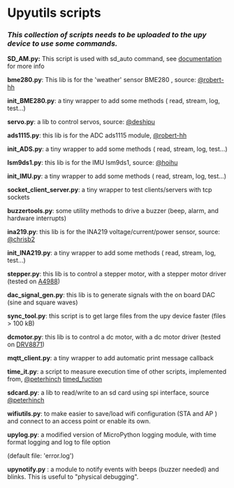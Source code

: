 # Upyutils scripts



### *This collection of scripts needs to be uploaded to the upy device to use some commands.*



**SD_AM.py:** This script is used with sd_auto command, see [documentation](Documentation.md#sd_auto) for more info

**bme280.py**: This lib is for the 'weather' sensor BME280 , source: [@robert-hh](https://github.com/robert-hh/BME280)

**init_BME280.py**: a tiny wrapper to add some methods ( read, stream, log, test...)

**servo.py**: a lib to control servos, source: [@deshipu](https://bitbucket.org/thesheep/micropython-servo/src/default/)

**ads1115.py**: this lib is for the ADC ads1115 module,  [@robert-hh](https://github.com/robert-hh/ads1x15)

**init_ADS.py**: a tiny wrapper to add some methods ( read, stream, log, test...)

**lsm9ds1.py**: this lib is for the IMU lsm9ds1, source: [@hoihu](https://github.com/hoihu/projects/blob/master/raspi-hat/lsm9ds1.py)

**init_IMU.py**: a tiny wrapper to add some methods ( read, stream, log, test...)

**socket_client_server.py**: a tiny wrapper to test clients/servers with tcp sockets

**buzzertools.py**: some utility methods to drive a buzzer (beep, alarm, and hardware interrupts)

**ina219.py**: this lib is for the INA219 voltage/current/power sensor, source: [@chrisb2](https://github.com/chrisb2/pyb_ina219)

**init_INA219.py**: a tiny wrapper to add some methods ( read, stream, log, test...)

**stepper.py**: this lib is to control a stepper motor, with a stepper motor driver (tested on [A4988](https://www.pololu.com/file/0J450/a4988_DMOS_microstepping_driver_with_translator.pdf))

**dac_signal_gen.py**: this lib is to generate signals with the on board DAC (sine and square waves)

**sync_tool.py**: this script is to get large files from the upy device faster (files > 100 kB)

**dcmotor.py**: this lib is to control a dc motor, with a dc motor driver (tested on [DRV8871](https://cdn-shop.adafruit.com/product-files/3190/drv8871.pdf))

**mqtt_client.py**: a tiny wrapper to add automatic print message callback

**time_it.py**: a script to measure execution time of other scripts, implemented from, [@peterhinch](https://github.com/peterhinch) [timed_fuction](https://github.com/peterhinch/micropython-samples/tree/master/timed_function)

**sdcard.py**: a lib to read/write to an sd card using spi interface, source [@peterhinch](https://github.com/peterhinch)

**wifiutils.py**: to make easier to save/load wifi configuration (STA and AP ) and connect to an access point or enable its own.

**upylog.py**: a modified version of MicroPython logging module, with time format logging and log to file option

(default file: 'error.log')

**upynotify.py** : a module to notify events with beeps (buzzer needed) and blinks. This is useful to "physical debugging".